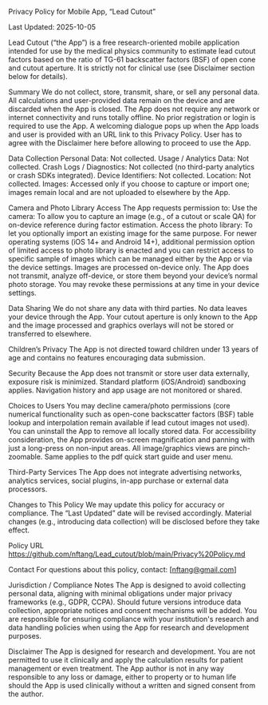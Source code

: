 Privacy Policy for Mobile App, “Lead Cutout”

Last Updated: 2025-10-05

Lead Cutout (“the App”) is a free research-oriented mobile application intended for use by the medical physics community to estimate lead cutout factors based on the ratio of TG-61 backscatter factors (BSF) of open cone and cutout aperture. It is strictly not for clinical use (see Disclaimer section below for details).

Summary
We do not collect, store, transmit, share, or sell any personal data. All calculations and user-provided data remain on the device and are discarded when the App is closed. The App does not require any network or internet connectivity and runs totally offline. No prior registration or login is required to use the App. A welcoming dialogue pops up when the App loads and user is provided with an URL link to this Privacy Policy. User has to agree with the Disclaimer here before allowing to proceed to use the App.

Data Collection
Personal Data: Not collected.
Usage / Analytics Data: Not collected.
Crash Logs / Diagnostics: Not collected (no third-party analytics or crash SDKs integrated).
Device Identifiers: Not collected.
Location: Not collected.
Images: Accessed only if you choose to capture or import one; images remain local and are not uploaded to elsewhere by the App.

Camera and Photo Library Access
The App requests permission to:
Use the camera: To allow you to capture an image (e.g., of a cutout or scale QA) for on-device reference during factor estimation.
Access the photo library: To let you optionally import an existing image for the same purpose. For newer operating systems (iOS 14+ and Android 14+), additional permission option of limited access to photo library is enacted and you can restrict access to specific sample of images which can be managed either by the App or via the device settings. Images are processed on-device only. The App does not transmit, analyze off-device, or store them beyond your device’s normal photo storage. You may revoke these permissions at any time in your device settings.

Data Sharing
We do not share any data with third parties. No data leaves your device through the App. Your cutout aperture is only known to the App and the image processed and graphics overlays will not be stored or transferred to elsewhere.


Children’s Privacy
The App is not directed toward children under 13 years of age and contains no features encouraging data submission.

Security
Because the App does not transmit or store user data externally, exposure risk is minimized. Standard platform (iOS/Android) sandboxing applies. Navigation history and app usage are not monitored or shared.

Choices to Users
You may decline camera/photo permissions (core numerical functionality such as open-cone backscatter factors (BSF) table lookup and interpolation remain available if lead cutout images not used). You can uninstall the App to remove all locally stored data.
For accessibility consideration, the App provides on-screen magnification and panning with just a long-press on non-input areas. All image/graphics views are pinch-zoomable. Same applies to the pdf quick start guide and user menu.

Third-Party Services
The App does not integrate advertising networks, analytics services, social plugins, in-app purchase or external data processors.

Changes to This Policy
We may update this policy for accuracy or compliance. The “Last Updated” date will be revised accordingly. Material changes (e.g., introducing data collection) will be disclosed before they take effect.

Policy URL
https://github.com/nftang/Lead_cutout/blob/main/Privacy%20Policy.md

Contact
For questions about this policy, contact: [nftang@gmail.com]

Jurisdiction / Compliance Notes
The App is designed to avoid collecting personal data, aligning with minimal obligations under major privacy frameworks (e.g., GDPR, CCPA). Should future versions introduce data collection, appropriate notices and consent mechanisms will be added.
You are responsible for ensuring compliance with your institution's research and data handling policies when using the App for research and development purposes.

Disclaimer
The App is designed for research and development. You are not permitted to use it clinically and apply the calculation results for patient management or even treatment. The App author is not in any way responsible to any loss or damage, either to property or to human life should the App is used clinically without a written and signed consent from the author.


